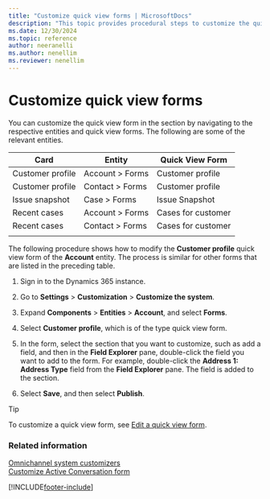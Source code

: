 ```yaml
---
title: "Customize quick view forms | MicrosoftDocs"
description: "This topic provides procedural steps to customize the quick view forms present in the Active Conversation page in Omnichannel for Customer Service."
ms.date: 12/30/2024
ms.topic: reference
author: neeranelli
ms.author: nenellim
ms.reviewer: nenellim
---
```

# Customize quick view forms

You can customize the quick view form in the section by navigating to the respective entities and quick view forms. The following are some of the relevant entities.

| Card         | Entity      | Quick View Form |
|------------------|-----------------|---------------------|
| Customer profile | Account > Forms | Customer profile    |
| Customer profile | Contact > Forms | Customer profile    |
| Issue snapshot   | Case > Forms    | Issue Snapshot      |
| Recent cases     | Account > Forms | Cases for customer |
| Recent cases     | Contact > Forms | Cases for customer |
||||

The following procedure shows how to modify the **Customer profile** quick view form of the **Account** entity. The process is similar for other forms that are listed in the preceding table.

1.  Sign in to the Dynamics 365 instance.

2.  Go to **Settings** > **Customization** > **Customize the system**.

3.  Expand **Components** > **Entities** > **Account**, and select **Forms**.

4.  Select **Customer profile**, which is of the type quick view form.

5.  In the form, select the section that you want to customize, such as add a field, and then in the **Field Explorer** pane, double-click the field you want to add to the form. For example, double-click the **Address 1: Address Type** field from the **Field Explorer** pane. The field is added to the section.

6.  Select **Save**, and then select **Publish**.

> [!TIP]
> To customize a quick view form, see [Edit a quick view form](/power-apps/maker/model-driven-apps/create-edit-quick-view-forms#edit-a-quick-view-form).


### Related information

[Omnichannel system customizers](omnichannel-customizer.md)  
[Customize Active Conversation form](customize-customer-summary.md)   


[!INCLUDE[footer-include](../../includes/footer-banner.md)]
